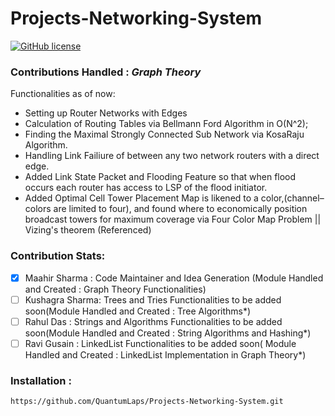 # Projects-Networking-System

[![GitHub license](https://img.shields.io/github/license/QuantumLaps/Projects-Networking-System)](https://github.com/QuantumLaps/Projects-Networking-System/blob/master/LICENSE)

### **Contributions Handled : _Graph Theory_**

Functionalities as of now:
- Setting up Router Networks with Edges
- Calculation of Routing Tables via Bellmann Ford Algorithm in O(N^2);
- Finding the Maximal Strongly Connected Sub Network via KosaRaju Algorithm.
- Handling Link Failiure of between any two network routers with a direct edge.
- Added Link State Packet and Flooding Feature so that when flood occurs each router has access to LSP of the flood initiator.
- Added Optimal Cell Tower Placement Map is likened to a color,(channel–colors are limited to four), and found where to economically position broadcast towers for maximum coverage via Four Color Map Problem || Vizing's theorem (Referenced)

### Contribution Stats:
- [x] Maahir Sharma : Code Maintainer and Idea Generation (Module Handled and Created : Graph Theory Functionalities)
- [ ] Kushagra Sharma: Trees and Tries Functionalities to be added soon(Module Handled and Created : Tree Algorithms*)
- [ ] Rahul Das : Strings and Algorithms Functionalities to be added soon(Module Handled and Created : String Algorithms and Hashing*)
- [ ] Ravi Gusain : LinkedList Functionalities to be added soon( Module Handled and Created : LinkedList Implementation in Graph Theory*)

### Installation :

```https://github.com/QuantumLaps/Projects-Networking-System.git```
